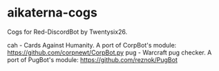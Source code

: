 # aikaterna-cogs
Cogs for Red-DiscordBot by Twentysix26.

cah - Cards Against Humanity. A port of CorpBot's module: https://github.com/corpnewt/CorpBot.py
pug - Warcraft pug checker. A port of PugBot's module: https://github.com/reznok/PugBot
